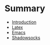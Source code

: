 # Summary

* [Introduction](README.md)
* [Latex](latex.md)
* [Emacs](emacs.md)
* [Shadowsocks](shadowsocks.md)

